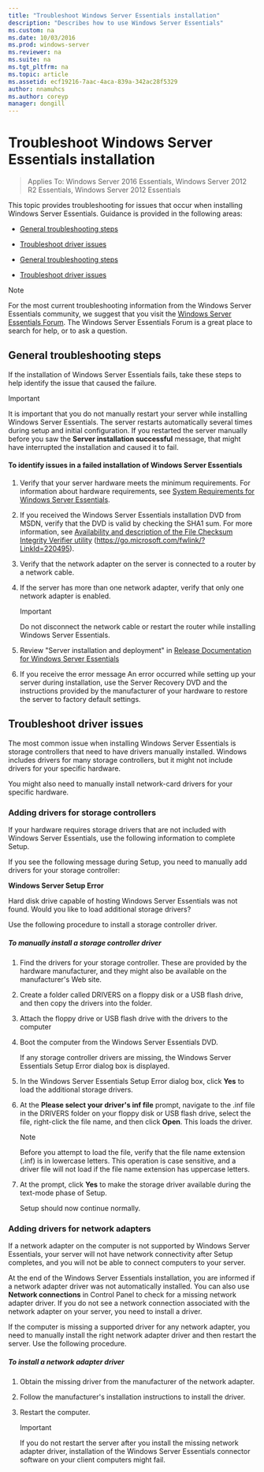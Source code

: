 ```yaml
---
title: "Troubleshoot Windows Server Essentials installation"
description: "Describes how to use Windows Server Essentials"
ms.custom: na
ms.date: 10/03/2016
ms.prod: windows-server
ms.reviewer: na
ms.suite: na
ms.tgt_pltfrm: na
ms.topic: article
ms.assetid: ecf19216-7aac-4aca-839a-342ac28f5329
author: nnamuhcs
ms.author: coreyp
manager: dongill
---
```


# Troubleshoot Windows Server Essentials installation

>Applies To: Windows Server 2016 Essentials, Windows Server 2012 R2 Essentials, Windows Server 2012 Essentials

This topic provides troubleshooting for issues that occur when installing  Windows Server Essentials. Guidance is provided in the following areas:  
  

-   [General troubleshooting steps](Troubleshoot-Windows-Server-Essentials-installation.md#BKMK_GeneralTroubleshootingSteps)  
  
-   [Troubleshoot driver issues](Troubleshoot-Windows-Server-Essentials-installation.md#BKMK_TroubleshootDrivers)  

-   [General troubleshooting steps](Troubleshoot-Windows-Server-Essentials-installation.md#BKMK_GeneralTroubleshootingSteps)  
  
-   [Troubleshoot driver issues](Troubleshoot-Windows-Server-Essentials-installation.md#BKMK_TroubleshootDrivers)  

  
> [!NOTE]
>  For the most current troubleshooting information from the  Windows Server Essentials community, we suggest that you visit the [Windows Server Essentials Forum](https://social.technet.microsoft.com/Forums/winserveressentials/threads). The Windows Server Essentials Forum is a great place to search for help, or to ask a question.  
  
##  <a name="BKMK_GeneralTroubleshootingSteps"></a> General troubleshooting steps  
 If the installation of  Windows Server Essentials fails, take these steps to help identify the issue that caused the failure.  
  
> [!IMPORTANT]
>  It is important that you do not manually restart your server while installing  Windows Server Essentials. The server restarts automatically several times during setup and initial configuration. If you restarted the server manually before you saw the **Server installation successful** message, that might have interrupted the installation and caused it to fail.  
  
#### To identify issues in a failed installation of Windows Server Essentials  
  
1.  Verify that your server hardware meets the minimum requirements. For information about hardware requirements, see [System Requirements for Windows Server Essentials](../get-started/system-requirements.md).  
  
2.  If you received the  Windows Server Essentials installation DVD from MSDN, verify that the DVD is valid by checking the SHA1 sum. For more information, see [Availability and description of the File Checksum Integrity Verifier utility](https://go.microsoft.com/fwlink/?LinkId=220495) (https://go.microsoft.com/fwlink/?LinkId=220495).  
  
3.  Verify that the network adapter on the server is connected to a router by a network cable.  
  
4.  If the server has more than one network adapter, verify that only one network adapter is enabled.  
  
    > [!IMPORTANT]
    >  Do not disconnect the network cable or restart the router while installing  Windows Server Essentials.  
  
5.  Review "Server installation and deployment" in [Release Documentation for Windows Server Essentials](../get-started/release-notes.md)  
  
6.  If you receive the error message An error occurred while setting up your server during installation, use the Server Recovery DVD and the instructions provided by the manufacturer of your hardware to restore the server to factory default settings.  
  
##  <a name="BKMK_TroubleshootDrivers"></a> Troubleshoot driver issues  
 The most common issue when installing  Windows Server Essentials is storage controllers that need to have drivers manually installed. Windows includes drivers for many storage controllers, but it might not include drivers for your specific hardware.  
  
 You might also need to manually install network-card drivers for your specific hardware.  
  
###  <a name="BKMK_StorageDrivers"></a> Adding drivers for storage controllers  
 If your hardware requires storage drivers that are not included with  Windows Server Essentials, use the following information to complete Setup.  
  
 If you see the following message during Setup, you need to manually add drivers for your storage controller:  
  
 **Windows Server Setup Error**  
  
 Hard disk drive capable of hosting  Windows Server Essentials was not found. Would you like to load additional storage drivers?  
  
 Use the following procedure to install a storage controller driver.  
  
##### To manually install a storage controller driver  
  
1. Find the drivers for your storage controller. These are provided by the hardware manufacturer, and they might also be available on the manufacturer's Web site.  
  
2. Create a folder called DRIVERS on a floppy disk or a USB flash drive, and then copy the drivers into the folder.  
  
3. Attach the floppy drive or USB flash drive with the drivers to the computer  
  
4. Boot the computer from the  Windows Server Essentials DVD.  
  
    If any storage controller drivers are missing, the  Windows Server Essentials Setup Error dialog box is displayed.  
  
5. In the  Windows Server Essentials Setup Error dialog box, click **Yes** to load the additional storage drivers.  
  
6. At the **Please select your driver's inf file** prompt, navigate to the .inf file in the DRIVERS folder on your floppy disk or USB flash drive, select the file, right-click the file name, and then click **Open**. This loads the driver.  
  
   > [!NOTE]
   >  Before you attempt to load the file, verify that the file name extension (.inf) is in lowercase letters. This operation is case sensitive, and a driver file will not load if the file name extension has uppercase letters.  
  
7. At the prompt, click **Yes** to make the storage driver available during the text-mode phase of Setup.  
  
   Setup should now continue normally.  
  
###  <a name="BKMK_AddingNICdrivers"></a> Adding drivers for network adapters  
 If a network adapter on the computer is not supported by  Windows Server Essentials, your server will not have network connectivity after Setup completes, and you will not be able to connect computers to your server.  
  
 At the end of the  Windows Server Essentials installation, you are informed if a network adapter driver was not automatically installed. You can also use **Network connections** in Control Panel to check for a missing network adapter driver. If you do not see a network connection associated with the network adapter on your server, you need to install a driver.  
  
 If the computer is missing a supported driver for any network adapter, you need to manually install the right network adapter driver and then restart the server. Use the following procedure.  
  
##### To install a network adapter driver  
  
1.  Obtain the missing driver from the manufacturer of the network adapter.  
  
2.  Follow the manufacturer's installation instructions to install the driver.  
  
3.  Restart the computer.  
  
    > [!IMPORTANT]
    >  If you do not restart the server after you install the missing network adapter driver, installation of the  Windows Server Essentials connector software on your client computers might fail.
